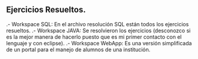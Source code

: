 ## Ejercicios Resueltos.

.- Workspace SQL: En el archivo resolución SQL están todos los ejercicios resueltos.
.- Workspace JAVA: Se resolvieron los ejercicios (desconozco si es la mejor manera de hacerlo puesto que es mi primer contacto con el lenguaje y con eclipse).
.- Workspace WebApp: Es una versión simplificada de un portal para el manejo de alumnos de una institución.